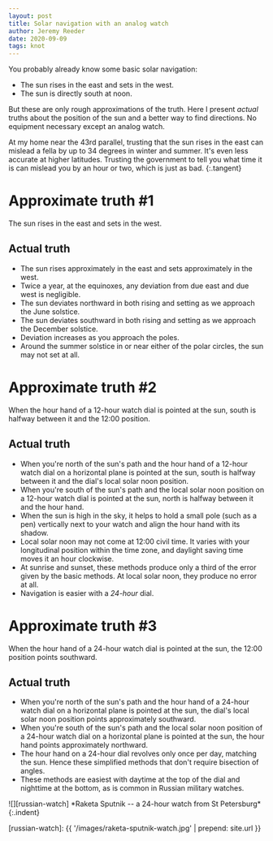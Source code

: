 ```yaml
---
layout: post
title: Solar navigation with an analog watch
author: Jeremy Reeder
date: 2020-09-09
tags: knot
---
```


You probably already know some basic solar navigation:
- The sun rises in the east and sets in the west.
- The sun is directly south at noon.

But these are only rough approximations of the truth. Here I present _actual_
truths about the position of the sun and a better way to find directions. No
equipment necessary except an analog watch.

At my home near the 43rd parallel, trusting that the sun rises in the east can
mislead a fella by up to 34 degrees in winter and summer. It's even less
accurate at higher latitudes. Trusting the government to tell you what time it
is can mislead you by an hour or two, which is just as bad.
{:.tangent}

# Approximate truth #1
The sun rises in the east and sets in the west.

## Actual truth
- The sun rises approximately in the east and sets approximately in the west.
- Twice a year, at the equinoxes, any deviation from due east and due west is negligible.
- The sun deviates northward in both rising and setting as we approach the June solstice.
- The sun deviates southward in both rising and setting as we approach the December solstice.
- Deviation increases as you approach the poles.
- Around the summer solstice in or near either of the polar circles, the sun may not set at all.

# Approximate truth #2
When the hour hand of a 12-hour watch dial is pointed at the sun, south is halfway between it and the 12:00 position.

## Actual truth
- When you're north of the sun's path and the hour hand of a 12-hour watch dial on a horizontal plane is pointed at the sun, south is halfway between it and the dial's local solar noon position.
- When you're south of the sun's path and the local solar noon position on a 12-hour watch dial is pointed at the sun, north is halfway between it and the hour hand.
- When the sun is high in the sky, it helps to hold a small pole (such as a pen) vertically next to your watch and align the hour hand with its shadow.
- Local solar noon may not come at 12:00 civil time. It varies with your longitudinal position within the time zone, and daylight saving time moves it an hour clockwise.
- At sunrise and sunset, these methods produce only a third of the error given by the basic methods. At local solar noon, they produce no error at all.
- Navigation is easier with a _24-hour_ dial.

# Approximate truth #3
When the hour hand of a 24-hour watch dial is pointed at the sun, the 12:00 position points southward.

## Actual truth
- When you're north of the sun's path and the hour hand of a 24-hour watch dial on a horizontal plane is pointed at the sun, the dial's local solar noon position points approximately southward.
- When you're south of the sun's path and the local solar noon position of a 24-hour watch dial on a horizontal plane is pointed at the sun, the hour hand points approximately northward.
- The hour hand on a 24-hour dial revolves only once per day, matching the sun. Hence these simplified methods that don't require bisection of angles.
- These methods are easiest with daytime at the top of the dial and nighttime at the bottom, as is common in Russian military watches.

<div class="gallery" markdown="1">
![][russian-watch]
*Raketa Sputnik -- a 24-hour watch from St Petersburg*
{:.indent}
</div>


[russian-watch]: {{ '/images/raketa-sputnik-watch.jpg' | prepend: site.url }}
